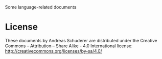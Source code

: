 Some language-related documents

# License

These documents by Andreas Schuderer are distributed under the Creative Commons – Attribution – Share Alike - 4.0 International license: http://creativecommons.org/licenses/by-sa/4.0/
